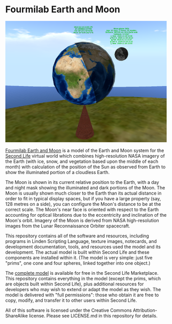 # Fourmilab Earth and Moon

![Fourmilab Earth and Moon](marketplace/images/Earth_Moon_1.png)

[Fourmilab Earth and Moon](https://marketplace.secondlife.com/p/Fourmilab-Earth-and-Moon/18452910)
is a model of the Earth and Moon system for the
[Second Life](https://en.wikipedia.org/wiki/Second_Life) virtual world
which combines high-resolution NASA imagery
of the Earth (with ice, snow, and vegetation based upon the
middle of each month) with calculation of the position of the
Sun as observed from Earth to show the illuminated portion of a
cloudless Earth.

The Moon is shown in its current relative position to the Earth,
with a day and night mask showing the illuminated and dark
portions of the Moon.  The Moon is usually shown much closer to
the Earth than its actual distance in order to fit in typical
display spaces, but if you have a large property (say, 128
metres on a side), you can configure the Moon's distance to be
at the correct scale.  The Moon's near face is oriented with
respect to the Earth accounting for optical librations due to
the eccentricity and inclination of the Moon's orbit.  Imagery
of the Moon is derived from NASA high-resolution images from the
Lunar Reconnaissance Orbiter spacecraft.

This repository contains all of the software and resources,
including programs in Linden Scripting Language, texture
images, notecards, and development documentation, tools,
and resources used the model and its development.  The actual
model is built within Second Life and these components are
installed within it.  (The model is very simple: just five
"prims", one cone and four spheres, linked together into one
object.)

The
[complete model](https://marketplace.secondlife.com/p/Fourmilab-Earth-and-Moon/18452910)
is available for free in the Second Life Marketplace.  This
repository contains everything in the model (except the prims,
which are objects built within Second Life), plus additional
resources for developers who may wish to extend or adapt the
model as they wish.  The model is delivered with "full permissions":
those who obtain it are free to copy, modify, and transfer it to
other users within Second Life.

All of this software is licensed under the Creative Commons
Attribution-ShareAlike license.  Please see LICENSE.md in this
repository for details.

